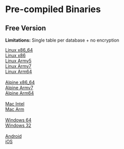 Pre-compiled Binaries
=====================

## Free Version

**Limitations:** Single table per database + no encryption

<a href="https://octodb.io/download/octodb-free-linux-x86_64.tar.gz">Linux x86_64</a><br>
<a href="https://octodb.io/download/octodb-free-linux-x86.tar.gz">Linux x86</a><br>
<a href="https://octodb.io/download/octodb-free-linux-armv5.tar.gz">Linux Armv5</a><br>
<a href="https://octodb.io/download/octodb-free-linux-armv7.tar.gz">Linux Armv7</a><br>
<a href="https://octodb.io/download/octodb-free-linux-arm64.tar.gz">Linux Arm64</a><br>
<br>
<a href="https://octodb.io/download/octodb-free-alpine-x86_64.tar.gz">Alpine x86_64</a><br>
<a href="https://octodb.io/download/octodb-free-alpine-armv7.tar.gz">Alpine Armv7</a><br>
<a href="https://octodb.io/download/octodb-free-alpine-arm64.tar.gz">Alpine Arm64</a><br>
<br>
<a href="https://octodb.io/download/octodb-free-mac-x86_64.tar.gz">Mac Intel</a><br>
<a href="https://octodb.io/download/octodb-free-mac-arm64.tar.gz">Mac Arm</a><br>
<br>
<a href="https://octodb.io/download/octodb-free-windows-x86_64.tar.gz">Windows 64</a><br>
<a href="https://octodb.io/download/octodb-free-windows-x86.tar.gz">Windows 32</a><br>
<br>
<a href="https://octodb.io/download/octodb-free-android-native-libs.tar.gz">Android</a><br>
<a href="https://octodb.io/download/octodb-free-ios-native-libs.tar.gz">iOS</a><br>

